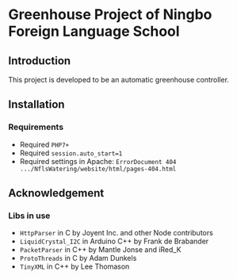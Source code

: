 # Greenhouse Project of Ningbo Foreign Language School
## Introduction
This project is developed to be an automatic greenhouse controller.
## Installation
### Requirements
* Required `PHP7+`
* Required `session.auto_start=1`
* Required settings in Apache: `ErrorDocument 404 .../NflsWatering/website/html/pages-404.html`
## Acknowledgement
### Libs in use
* `HttpParser` in C by Joyent Inc. and other Node contributors
* `LiquidCrystal_I2C` in Arduino C++ by Frank de Brabander
* `PacketParser` in C++ by Mantle Jonse and iRed_K
* `ProtoThreads` in C by Adam Dunkels
* `TinyXML` in C++ by Lee Thomason